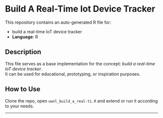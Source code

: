 # Build A Real-Time Iot Device Tracker

This repository contains an auto-generated R file for:

- build a real-time IoT device tracker
- **Language**: R

## Description

This file serves as a base implementation for the concept: *build a real-time IoT device tracker*.  
It can be used for educational, prototyping, or inspiration purposes.

## How to Use

Clone the repo, open `uwnl_build_a_real-ti.R` and extend or run it according to your needs.

---


